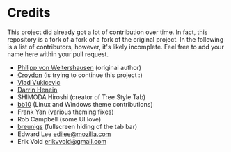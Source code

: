# Credits

This project did already got a lot of contribution over time. In fact, this repository is a fork of a fork of a fork of the original project. In the following is a list of contributors, however, it's likely incomplete. Feel free to add your name here within your pull request.

 * [Philipp von Weitershausen](https://github.com/philikon) (original author)
 * [Croydon](https://github.com/croydon) (is trying to continue this project :)
 * [Vlad Vukicevic](https://github.com/vvuk)
 * [Darrin Henein](https://github.com/darrinhenein)
 * SHIMODA Hiroshi (creator of Tree Style Tab)
 * [bb10](https://github.com/bb10) (Linux and Windows theme contributions)
 * Frank Yan (various theming fixes)
 * Rob Campbell (some UI love)
 * [breunigs](https://github.com/breunigs) (fullscreen hiding of the tab bar)
 * Edward Lee <edilee@mozilla.com>
 * Erik Vold <erikvvold@gmail.com>
